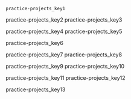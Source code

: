 ```ngMeta
practice-projects_key1
```

practice-projects_key2
practice-projects_key3


practice-projects_key4
practice-projects_key5


practice-projects_key6


practice-projects_key7
practice-projects_key8


practice-projects_key9
practice-projects_key10


practice-projects_key11
practice-projects_key12




practice-projects_key13
